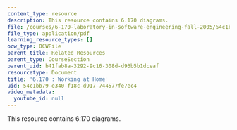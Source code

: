 ```yaml
---
content_type: resource
description: This resource contains 6.170 diagrams.
file: /courses/6-170-laboratory-in-software-engineering-fall-2005/54c1bb79e340f18cd917744577fe7ec4_6_170_diagrams.pdf
file_type: application/pdf
learning_resource_types: []
ocw_type: OCWFile
parent_title: Related Resources
parent_type: CourseSection
parent_uid: b41fab8a-3292-9c16-308d-d93b5b1dceaf
resourcetype: Document
title: '6.170 : Working at Home'
uid: 54c1bb79-e340-f18c-d917-744577fe7ec4
video_metadata:
  youtube_id: null
---
```

This resource contains 6.170 diagrams.

